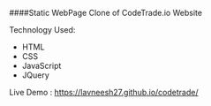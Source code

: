 ####Static WebPage Clone of CodeTrade.io Website

Technology Used:
 - HTML
 - CSS
 - JavaScript
 - JQuery
  
Live Demo : https://lavneesh27.github.io/codetrade/

